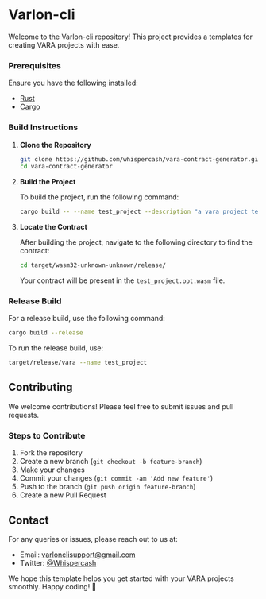 # Varlon-cli

Welcome to the Varlon-cli repository! This project provides a templates for creating VARA projects with ease.

### Prerequisites

Ensure you have the following installed:

- [Rust](https://www.rust-lang.org/tools/install)
- [Cargo](https://doc.rust-lang.org/cargo/getting-started/installation.html)

### Build Instructions

1. **Clone the Repository**

   ```bash
   git clone https://github.com/whispercash/vara-contract-generator.git
   cd vara-contract-generator
   ```

2. **Build the Project**

   To build the project, run the following command:

   ```bash
   cargo build -- --name test_project --description "a vara project template"
   ```

3. **Locate the Contract**

   After building the project, navigate to the following directory to find the contract:

   ```bash
   cd target/wasm32-unknown-unknown/release/
   ```

   Your contract will be present in the `test_project.opt.wasm` file.

### Release Build

For a release build, use the following command:

```bash
cargo build --release
```

To run the release build, use:

```bash
target/release/vara --name test_project
```

## Contributing

We welcome contributions! Please feel free to submit issues and pull requests.

### Steps to Contribute

1. Fork the repository
2. Create a new branch (`git checkout -b feature-branch`)
3. Make your changes
4. Commit your changes (`git commit -am 'Add new feature'`)
5. Push to the branch (`git push origin feature-branch`)
6. Create a new Pull Request

## Contact

For any queries or issues, please reach out to us at:

- Email: [varlonclisupport@gmail.com](varlonclisupport@gmail.com)
- Twitter: [@Whispercash](https://twitter.com/0xwhispercash)



We hope this template helps you get started with your VARA projects smoothly. Happy coding! 🚀
